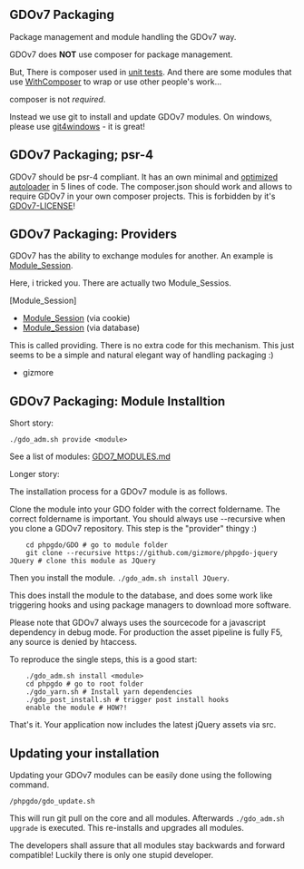 ## GDOv7 Packaging

Package management and module handling the GDOv7 way.

GDOv7 does **NOT** use composer for package management.

But,
There is composer used in [unit tests](GDO7_TESTING.md).
And there are some modules that use [WithComposer](../GDO/Core/WithComposer.php) to wrap or use other people's work...

composer is not *required*.

Instead we use git to install and update GDOv7 modules.
On windows, please use [git4windows](https://gitforwindows.org/) - it is great!


## GDOv7 Packaging; psr-4

GDOv7 should be psr-4 compliant.
It has an own minimal and [optimized autoloader](../GDO7.php#L23) in 5 lines of code.
The composer.json should work and allows to require GDOv7 in your own composer projects.
This is forbidden by it's [GDOv7-LICENSE](../LICENSE)!


## GDOv7 Packaging: Providers

GDOv7 has the ability to exchange modules for another.
An example is [Module_Session](https://github.com/gizmore/phpgdo-session-cookie). 

Here, i tricked you.
There are actually two Module_Sessios.

[Module_Session] 
 - [Module_Session](https://github.com/gizmore/phpgdo-session-cookie) (via cookie)
 - [Module_Session](https://github.com/gizmore/phpgdo-session-db) (via database)

This is called providing.
There is no extra code for this mechanism.
This just seems to be a simple and natural elegant way of handling packaging :)

- gizmore


## GDOv7 Packaging: Module Installtion

Short story:

    ./gdo_adm.sh provide <module>
	
See a list of modules: [GDO7_MODULES.md](GDO7_MODULES.md)

Longer story:

The installation process for a GDOv7 module is as follows.

Clone the module into your GDO folder with the correct foldername.
The correct foldername is important.
You should always use --recursive when you clone a GDOv7 repository.
This step is the "provider" thingy :)

        cd phpgdo/GDO # go to module folder
        git clone --recursive https://github.com/gizmore/phpgdo-jquery JQuery # clone this module as JQuery
	
	
Then you install the module. `./gdo_adm.sh install JQuery`.

This does install the module to the database, and does some work like triggering hooks and using package managers to download more software.

Please note that GDOv7 always uses the sourcecode for a javascript dependency in debug mode.
For production the asset pipeline is fully F5, any source is denied by htaccess.

To reproduce the single steps, this is a good start:

		
		./gdo_adm.sh install <module>
		cd phpgdo # go to root folder
        ./gdo_yarn.sh # Install yarn dependencies
		./gdo_post_install.sh # trigger post install hooks
		enable the module # HOW?!
    

That's it. Your application now includes the latest jQuery assets via src.

 
## Updating your installation

Updating your GDOv7 modules can be easily done using the following command.

    /phpgdo/gdo_update.sh
	
	
This will run git pull on the core and all modules.
Afterwards `./gdo_adm.sh upgrade` is executed.
This re-installs and upgrades all modules.

The developers shall assure that all modules stay backwards and forward compatible!
Luckily there is only one stupid developer.

## 